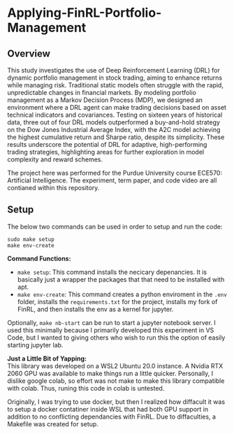 # Applying-FinRL-Portfolio-Management
## Overview 

This study investigates the use of Deep Reinforcement Learning (DRL) for dynamic portfolio management in stock trading, aiming to enhance returns while managing risk. Traditional static models often struggle with the rapid, unpredictable changes in financial markets. By modeling portfolio management as a Markov Decision Process (MDP), we designed an environment where a DRL agent can make trading decisions based on asset technical indicators and covariances. Testing on sixteen years of historical data, three out of four DRL models outperformed a buy-and-hold strategy on the Dow Jones Industrial Average Index, with the A2C model achieving the highest cumulative return and Sharpe ratio, despite its simplicity. These results underscore the potential of DRL for adaptive, high-performing trading strategies, highlighting areas for further exploration in model complexity and reward schemes.

The project here was performed for the Purdue University course ECE570: Artificial Intelligence. The experiment, term paper, and code video are all contianed within this repository. 

## Setup

The below two commands can be used in order to setup and run the code:
```
sudo make setup 
make env-create
```

**Command Functions:**  
* `make setup`: This command installs the necicary depenancies. It is basically just a wrapper 
                the packages that that need to be installed with apt. 
* `make env-create`: This command creates a python enviroment in the `.env` folder, installs the 
                     `requirements.txt` for the project, installs my fork of FinRL, and then
                     installs the env as a kernel for jupyter.

Optionally, `make nb-start` can be run to start a jupyter notebook server. I used this minimally 
because I primarily developed this experiment in VS Code, but I wanted to giving others who
wish to run this the option of easily starting jupyter lab. 

**Just a Little Bit of Yapping:**  
This library was developed on a WSL2 Ubuntu 20.0 instance. A Nvidia RTX 2060 GPU was available 
to make things run a little quicker. Personally, I dislike google colab, so effort was not make
to make this library compatible with colab. Thus, runing this code in colab is untested.

Originally, I was trying to use docker, but then I realized how diffacult it was to setup a 
docker contatiner inside WSL that had both GPU support in addition to no conflicting dependancies
with FinRL. Due to diffaculties, a Makefile was created for setup. 